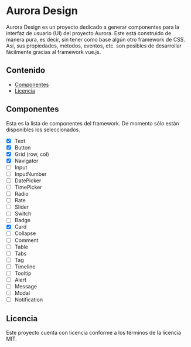 # Aurora Design

Aurora Design es un proyecto dedicado a generar componentes para la interfaz de usuario (UI) del proyecto Aurora. Este está construido de manera pura, es decir, sin tener como base algún otro framework de CSS. Así, sus propiedades, métodos, eventos, etc. son posibles de desarrollar fácilmente gracias al framework vue.js.

## Contenido

* [Componentes](#componentes)
* [Licencia](#licencia)

## Componentes

Esta es la lista de componentes del framework. De momento sólo están disponibles los seleccionados.

- [x] Text
- [x] Button
- [x] Grid (row, col)
- [x] Navigator
- [ ] Input
- [ ] InputNumber
- [ ] DatePicker
- [ ] TimePicker
- [ ] Radio
- [ ] Rate
- [ ] Slider
- [ ] Switch
- [ ] Badge
- [x] Card
- [ ] Collapse
- [ ] Comment
- [ ] Table
- [ ] Tabs
- [ ] Tag
- [ ] Timeline
- [ ] Tooltip
- [ ] Alert
- [ ] Message
- [ ] Modal
- [ ] Notification

## Licencia
Este proyecto cuenta con licencia conforme a los términos de la licencia MIT.
